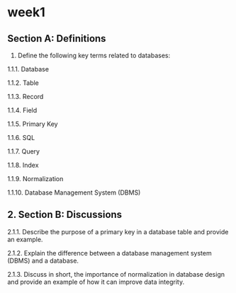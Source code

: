 # week1

## Section A: Definitions

 

1.    Define the following key terms related to databases:

1.1.1.    Database

1.1.2.    Table

1.1.3.    Record

1.1.4.    Field

1.1.5.    Primary Key

1.1.6.    SQL

1.1.7.    Query

1.1.8.    Index

1.1.9.    Normalization

1.1.10. Database Management System (DBMS)



## 2.  Section B: Discussions


2.1.1.    Describe the purpose of a primary key in a database table and provide an example.



2.1.2.    Explain the difference between a database management system (DBMS) and a database.



2.1.3.    Discuss in short, the importance of normalization in database design and provide an example of how it can improve data integrity.

